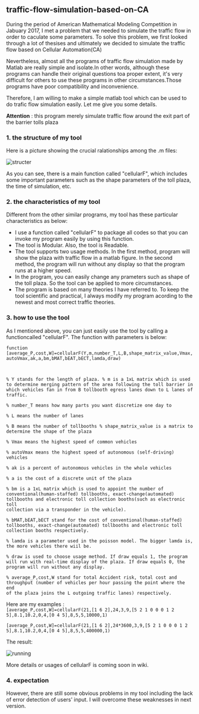 ## traffic-flow-simulation-based-on-CA
During the period of American Mathematical Modeling Competition in Jabuary 2017, I met a problem that we needed to simulate  the traffic flow in order to caculate some parameters. To solve this problem, we first looked through a lot of thesises and ultimately we decided to simulate the traffic flow based on Cellular Automation(CA)   
   
Nevertheless, almost all the programs of traffic flow simulation made by Matlab are really simple and isolate.In other words, although these programs can handle their original questions toa proper extent, it's very difficult for others to use these programs in other circumstances.Those programs have poor compatibility and inconvenience.
  
Therefore, I am willing to make a simple matlab tool which can be used to do trafic flow simulation easily. Let me give you some details.    

**Attention** : this program merely simulate traffic flow around the exit part of the barrier tolls plaza

### 1. the structure of my tool
Here is a picture showing the crucial ralationships among the .m files:  
  
![structer](https://github.com/Saferman/traffic-flow-simulation-based-on-CA/tree/master/images/structure.png)

As you can see, there is a main function called "cellularF", which includes some important parameters such as the shape parameters of the toll plaza, the time of simulation, etc.

### 2. the characteristics of my tool
Different from the other similar programs, my tool has these particular characteristics as below:
  
- I use a function called "cellularF" to package all codes so that you can invoke my program easily by using this function.
- The tool is Modular. Also, the tool is Readable.
- The tool supports two usage methods. In the first method, program will show the plaza with traffic flow in a matlab figure. In the second method, the program will run without any display so that the program runs at a higher speed.
- In the program, you can easily change any prameters such as shape of the toll plaza. So the tool can be applied to more circumstances.
- The program is based on many theories I have referred to. To keep the tool scientific and practical, I always modify my program acording to the newest and most correct traffic theories.

### 3. how to use the tool
As I mentioned above, you can just easily use the tool by calling a functioncalled "cellularF". The function with parameters is below:  
  
<code>function [average\_P,cost,W]=cellularF(Y,m,number\_T,L,B,shape\_matrix\_value,Vmax,autoVmax,ak,a,bm,bMAT,bEAT,bECT,lamda,draw)   

% Y stands for the length of plaza. 
% m is a 1xL matrix which is used to determine merging pattern of the area following the toll barrier in which vehicles fan in from B tollbooth egress lanes down to L lanes of traffic.  
% number\_T means how many parts you want discretize one day to  
% L means the number of lanes  
% B means the number of  tollbooths 
% shape\_matrix\_value is a matrix to determine the shape of the plaza  
% Vmax means the highest speed of common vehicles  
% autoVmax means the highest speed of autonomous (self-driving) vehicles  
% ak is a percent of autonomous vehicles in the whole vehicles  
% a is the cost of a discrete unit of the plaza  
% bm is a 1xL matrix which is used to appoint the number of conventional(human-staffed) tollbooths, exact-change(automated) tollbooths and electronic toll collection booths(such as electronic toll collection via a transponder in the vehicle).  
% bMAT,bEAT,bECT stand for the cost of conventional(human-staffed) tollbooths, exact-change(automated) tollbooths and electronic toll collection booths respectively.  
% lamda is a parameter used in the poisson model. The bigger lamda is, the more vehicles there wiil be.  
% draw is used to choose usage method. If draw equals 1, the program will run with real-time display of the plaza. If draw equals 0, the program will run without any display.  
% average\_P,cost,W stand for total Accident risk, total cost and  throughput (number of vehicles per hour passing the point where the end of the plaza joins the L outgoing traffic lanes) respectively. 
</code> 
  
Here are my examples :  
<code>[average\_P,cost,W]=cellularF(21,[1 6 2],24,3,9,[5 2 1 0 0 0 1 2 5],8.1,10.2,0,4,[0 4 5],8,5,5,10000,1)  
[average\_P,cost,W]=cellularF(21,[1 6 2],24*3600,3,9,[5 2 1 0 0 0 1 2 5],8.1,10.2,0,4,[0 4 5],8,5,5,400000,1)
</code>  
  
The result:  
  
![running](https://github.com/Saferman/traffic-flow-simulation-based-on-CA/tree/master/images/running2.png)

More details or usages of cellularF is coming soon in wiki. 

### 4. expectation
However, there are still some obvious problems in my tool including the lack of error detection of users' input. I will overcome these weaknesses in next version.